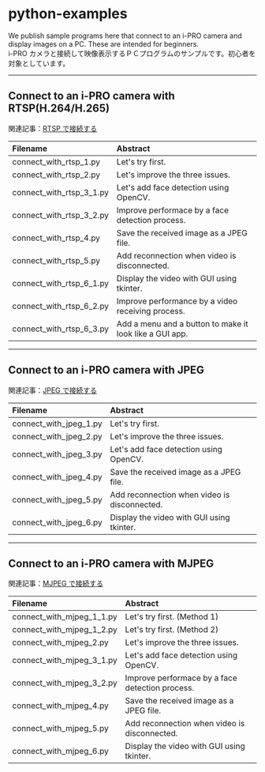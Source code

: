 # python-examples

We publish sample programs here that connect to an i-PRO camera and display images on a PC. These are intended for beginners.  
i-PRO カメラと接続して映像表示するＰＣプログラムのサンプルです。初心者を対象としています。

---

## Connect to an i-PRO camera with RTSP(H.264/H.265)

関連記事：[RTSP で接続する](https://i-pro-corp.github.io/Programing-Items/Python/connect_camera/connect_with_rtsp.html)

| Filename                  | Abstract                                                      |
|:--------------------------|:--------------------------------------------------------------|
| connect_with_rtsp_1.py    | Let's try first.                                              |
| connect_with_rtsp_2.py    | Let's improve the three issues.                               |
| connect_with_rtsp_3_1.py  | Let's add face detection using OpenCV.                        |
| connect_with_rtsp_3_2.py  | Improve performace by a face detection process.               |
| connect_with_rtsp_4.py    | Save the received image as a JPEG file.                       |
| connect_with_rtsp_5.py    | Add reconnection when video is disconnected.                  |
| connect_with_rtsp_6_1.py  | Display the video with GUI using tkinter.                     |
| connect_with_rtsp_6_2.py  | Improve performance by a video receiving process.             |
| connect_with_rtsp_6_3.py  | Add a menu and a button to make it look like a GUI app.       |

---

## Connect to an i-PRO camera with JPEG

関連記事：[JPEG で接続する](https://i-pro-corp.github.io/Programing-Items/Python/connect_camera/connect_with_jpeg.html)

| Filename                  | Abstract                                                      |
|:--------------------------|:--------------------------------------------------------------|
| connect_with_jpeg_1.py    | Let's try first.                                              |
| connect_with_jpeg_2.py    | Let's improve the three issues.                               |
| connect_with_jpeg_3.py    | Let's add face detection using OpenCV.                        |
| connect_with_jpeg_4.py    | Save the received image as a JPEG file.                       |
| connect_with_jpeg_5.py    | Add reconnection when video is disconnected.                  |
| connect_with_jpeg_6.py    | Display the video with GUI using tkinter.                     |

---

## Connect to an i-PRO camera with MJPEG

関連記事：[MJPEG で接続する](https://i-pro-corp.github.io/Programing-Items/Python/connect_camera/connect_with_mjpeg.html)

| Filename                  | Abstract                                                      |
|:--------------------------|:--------------------------------------------------------------|
| connect_with_mjpeg_1_1.py | Let's try first. (Method 1)                                   |
| connect_with_mjpeg_1_2.py | Let's try first. (Method 2)                                   |
| connect_with_mjpeg_2.py   | Let's improve the three issues.                               |
| connect_with_mjpeg_3_1.py | Let's add face detection using OpenCV.                        |
| connect_with_mjpeg_3_2.py | Improve performace by a face detection process.               |
| connect_with_mjpeg_4.py   | Save the received image as a JPEG file.                       |
| connect_with_mjpeg_5.py   | Add reconnection when video is disconnected.                  |
| connect_with_mjpeg_6.py   | Display the video with GUI using tkinter.                     |
